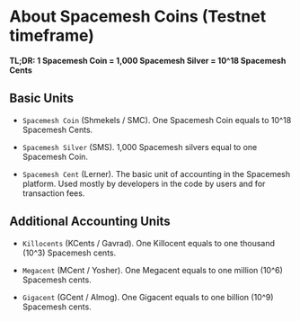 # About Spacemesh Coins (Testnet timeframe)

**TL;DR: 1 Spacemesh Coin = 1,000 Spacemesh Silver = 10^18 Spacemesh Cents**


## Basic Units

- `Spacemesh Coin` (Shmekels / SMC). One Spacemesh Coin equals to 10^18 Spacemesh Cents.

- `Spacemesh Silver` (SMS). 1,000 Spacemesh silvers equal to one Spacemesh Coin.

- `Spacemesh Cent` (Lerner). The basic unit of accounting in the Spacemesh platform. Used mostly by developers in the code by users and for transaction fees.

## Additional Accounting Units
- `Killocents` (KCents / Gavrad). One Killocent equals to one thousand (10^3) Spacemesh cents.

- `Megacent` (MCent / Yosher). One Megacent equals to one million (10^6) Spacemesh cents.

- `Gigacent` (GCent / Almog). One Gigacent equals to one billion (10^9) Spacemesh cents.
